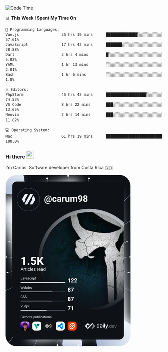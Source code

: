 
<!--START_SECTION:waka-->
![Code Time](http://img.shields.io/badge/Code%20Time-8%2C992%20hrs%204%20mins-blue)

📊 **This Week I Spent My Time On** 

```text
💬 Programming Languages: 
Vue.js                   35 hrs 19 mins      ██████████████░░░░░░░░░░░   57.61% 
JavaScript               17 hrs 42 mins      ███████░░░░░░░░░░░░░░░░░░   28.88% 
Dart                     3 hrs 4 mins        █░░░░░░░░░░░░░░░░░░░░░░░░   5.02% 
YAML                     1 hr 13 mins        ░░░░░░░░░░░░░░░░░░░░░░░░░   2.01% 
Bash                     1 hr 6 mins         ░░░░░░░░░░░░░░░░░░░░░░░░░   1.8%

🔥 Editors: 
PhpStorm                 45 hrs 42 mins      ██████████████████░░░░░░░   74.53% 
VS Code                  8 hrs 22 mins       ███░░░░░░░░░░░░░░░░░░░░░░   13.65% 
Neovim                   7 hrs 14 mins       ███░░░░░░░░░░░░░░░░░░░░░░   11.82%

💻 Operating System: 
Mac                      61 hrs 19 mins      █████████████████████████   100.0%

```


<!--END_SECTION:waka-->

### Hi there <img src="https://media.giphy.com/media/hvRJCLFzcasrR4ia7z/giphy.gif" width="25px" height="25px">

I'm Carlos, Software developer from Costa Rica 🇨🇷

<a href="https://app.daily.dev/carum98"><img src="https://github.com/carum98/carum98/blob/main/devcard.svg" width="400" alt="Carlos Umaña Acevedo's Dev Card"/></a>
